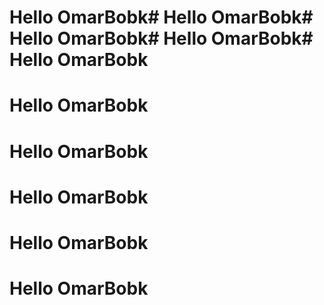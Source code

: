 # Hello OmarBobk# Hello OmarBobk# Hello OmarBobk# Hello OmarBobk# Hello OmarBobk

# Hello OmarBobk

# Hello OmarBobk

# Hello OmarBobk

# Hello OmarBobk

# Hello OmarBobk
